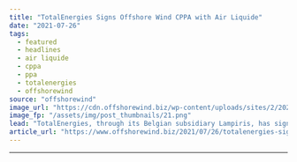 ```yaml
---
title: "TotalEnergies Signs Offshore Wind CPPA with Air Liquide"
date: "2021-07-26"
tags: 
  - featured
  - headlines
  - air liquide
  - cppa
  - ppa
  - totalenergies
  - offshorewind
source: "offshorewind"
image_url: "https://cdn.offshorewind.biz/wp-content/uploads/sites/2/2020/02/07092144/Rentel-Issues-Power-Purchase-Agreement-Tender-Call.png"
image_fp: "/assets/img/post_thumbnails/21.png"
lead: "TotalEnergies, through its Belgian subsidiary Lampiris, has signed a Corporate Power Purchase Agreement (CPPA)"
article_url: "https://www.offshorewind.biz/2021/07/26/totalenergies-signs-offshore-wind-cppa-with-air-liquide/"
---
```


---

